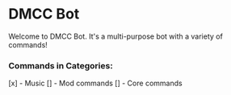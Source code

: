 # DMCC Bot
 
Welcome to DMCC Bot. It's a multi-purpose bot with a variety of commands!

### Commands in Categories:

[x] - Music
[] - Mod commands
[] - Core commands
